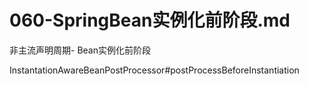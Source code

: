 # 060-SpringBean实例化前阶段.md

非主流声明周期- Bean实例化前阶段

InstantationAwareBeanPostProcessor#postProcessBeforeInstantiation